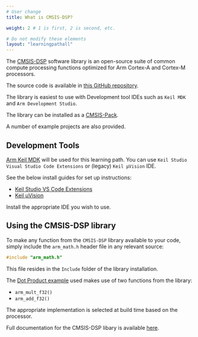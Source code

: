 ```yaml
---
# User change
title: What is CMSIS-DSP?

weight: 2 # 1 is first, 2 is second, etc.

# Do not modify these elements
layout: "learningpathall"
---
```

The [CMSIS-DSP](https://arm-software.github.io/CMSIS-DSP/latest/) software library is an open-source suite of common compute processing functions optimized for Arm Cortex-A and Cortex-M processors.

The source code is available in [this GitHub repository](https://github.com/ARM-software/CMSIS-DSP).

The library is easiest to use with Development tool IDEs such as `Keil MDK` and `Arm Development Studio`.

The library can be installed as a [CMSIS-Pack](https://open-cmsis-pack.github.io/Open-CMSIS-Pack-Spec/main/html/index.html).

A number of example projects are also provided.


## Development Tools

[Arm Keil MDK](https://www.keil.arm.com/) will be used for this learning path. You can use `Keil Studio Visual Studio Code Extensions` or (legacy) `Keil μVision` IDE.

See the below install guides for set up instructions:

* [Keil Studio VS Code Extensions](../../../../install-guides/keilstudio_vs)
* [Keil μVision](../../../../install-guides/mdk)

Install the appropriate IDE you wish to use.

## Using the CMSIS-DSP library

To make any function from the `CMSIS-DSP` library available to your code, simply include the `arm_math.h` header file in any relevant source:
```C
#include "arm_math.h"
```
This file resides in the `Include` folder of the library installation.

The [Dot Product example](https://www.keil.com/pack/doc/CMSIS/DSP/html/group__DotproductExample.html) used makes use of two functions from the library:

  * `arm_mult_f32()`
  * `arm_add_f32()`

The appropriate implementation is selected at build time based on the processor.

Full documentation for the CMSIS-DSP libary is available [here](https://arm-software.github.io/CMSIS-DSP/latest/index.html).
